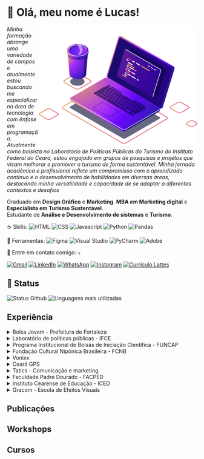 # 💜 Olá, meu nome é Lucas!

<img src="computer-illustration.png" alt="ilustração de um computador" min-width="420px" max-width="420px" width="420px" align="right">

<p align="left"> 
  <i>Minha formação abrange uma variedade de campos e atualmente estou buscando
  me especializar na área de tecnologia com ênfase em programação.
  Atualmente como bolsista no Laboratório de Políticas Públicas do Turismo
  do Instituto Federal do Ceará, estou engajado em grupos de pesquisas e projetos
  que visam melhorar e promover o turismo de forma sustentável. Minha jornada
  acadêmica e profissional reflete um compromisso com o aprendizado contínuo
  e o desenvolvimento de habilidades em diversas áreas, destacando minha
  versatilidade e capacidade de se adaptar a diferentes contextos e desafios</i><br>
</p>

<p align="left">
  Graduado em <b>Design Gráfico</b> e <b>Marketing</b>.
  <b>MBA em Marketing digital</b> e <b>Especialista em Turismo Sustentável</b>.<br>
  Estudante de <b>Análise e Desenvolvimento de sistemas</b> e <b>Turismo</b>.
</p>

<p align="left">
  ☕  Skills:
  <img src="https://img.shields.io/badge/HTML5-E34F26?style=flat-square&logo=html5&logoColor=white" alt="HTML"/>
  <img src="https://img.shields.io/badge/CSS3-1572B6?style=flat-square&logo=css3&logoColor=white" alt="CSS"/>
  <img src="https://img.shields.io/badge/JAVASCRIPT-323330?style=flat-square&logo=javascript&logoColor=F7DF1E" alt="Javascript"/>
  <img src="https://img.shields.io/badge/PYTHON-14354C?style=flat-square&logo=python&logoColor=white" alt="Python"/>
  <img src="https://img.shields.io/badge/PANDAS-20232A?style=flat-square&logo=pandas&logoColor=white" alt="Pandas"/>
</p>

<p align="left">
  💼 Ferramentas:
  <img src="https://img.shields.io/badge/Figma-000000?style=flat-square&logo=figma&logoColor=white" alt="Figma"/>
  <img src="https://img.shields.io/badge/Visual_studio-23a9f2?style=flat-square&logo=visual%20studio&logoColor=white" alt="Visual Studio"/>
  <img src="https://img.shields.io/badge/PyCharm-28b8a0?style=flat-square&logo=pycharm&logoColor=white" alt="PyCharm"/>
  <img src="https://img.shields.io/badge/Adobe-ed1000?style=flat-square&logo=adobe&logoColor=white" alt="Adobe"/>

</p>

<p align="left">
  💌 Entre em contato comigo: ⤵️
</p>

<!-- ícones contatos -->
<p align="left">
  <a href="mailto:lukscomaru@gmail.com" target="_blank" title="Gmail">
  <img src="https://img.shields.io/badge/-Gmail-FF0000?style=flat-square&labelColor=FF0000&logo=gmail&logoColor=white&link=LINK-DO-SEU-GMAIL" alt="Gmail"/></a>
  <a href="https://br.linkedin.com/in/lucascomaru" target="_blank" title="LinkedIn">
  <img src="https://img.shields.io/badge/-Linkedin-0e76a8?style=flat-square&logo=Linkedin&logoColor=white&link=LINK-DO-SEU-LINKEDIN" alt="LinkedIn"/></a>
  <a href="wa.me/85997734839" target="_blank" title="WhatsApp">
  <img src="https://img.shields.io/badge/-WhatsApp-25d366?style=flat-square&labelColor=25d366&logo=whatsapp&logoColor=white&link=API-DO-SEU-WHATSAPP" alt="WhatsApp"/></a>
  <a href="http://instagram.com/lucasfcomaru" target="_blank" title="Instagram">
  <img src="https://img.shields.io/badge/-Instagram-DF0174?style=flat-square&labelColor=DF0174&logo=instagram&logoColor=white&link=LINK-DO-SEU-INSTAGRAM" alt="Instagram"/></a>
  <a href="http://lattes.cnpq.br/4106499559915315" target="_blank" title="Currículo Lattes">
  <img src="https://img.shields.io/badge/Lattes-004076?style=flat-square&logoColor=white" alt="Currículo Lattes"/></a>
</p>

## 🚀 Status
<p align="left">
<img src="https://github-readme-stats.vercel.app/api?username=lucasfcomaru&theme=default&show_icons=true" alt="Status Github"/>
<img src="https://github-readme-stats.vercel.app/api/top-langs/?username=lucasfcomaru&layout=compact" alt="Linguagens mais utilizadas"/>
</p>

## Experiência
<details>
  <summary>Bolsa Jovem - Prefeitura de Fortaleza</summary>
    <i><b>Atividades:</b> Desenvolvimento de pesquisas na área de tecnologia com ênfase para o turismo sustentável e apresentação de trabalhos em eventos e publicações em livros, anais e periodicos.<br>
    <b>Período:</b> 2023/atual</i>
</details>

<details>
  <summary>Laboratório de políticas públicas - IFCE</summary>
    <i><b>Atividades:</b> Bolsista no Laboratório de Políticas Públicas do Turismo - LABPPTUR, onde sou responsável pela tabulação dos dados obtidos na realização dos inventários das ofertas turísticas dos municípios do Ceará, a diagramação dos dados obtidos e a participação em um projeto de desenvolvimento de aplicativo em conjunto com o Campus de Tianguá para auxiliar na coleta de dados durante as entrevistas feitas no inventário.<br>
    <b>Período:</b> 2023/atual</i>
</details>

<details>
  <summary>Programa Institucional de Bolsas de Iniciação Científica - FUNCAP</summary>
    <i><b>Atividades:</b> Bolsista do Programa Institucional de Bolsas de Iniciação Científica - FUNCAP com o objetivo de desenvolver pesquisa científica voltada para o Turismo de Base Comunitária e apresentar trabalhos em eventos científicos da área.<br>
    <b>Período:</b> 2022/2023</i>
</details>

<details>
  <summary>Fundação Cultural Nipônica Brasileira - FCNB</summary>
    <i><b>Atividades:</b> Sana é um dos maiores eventos de cultura pop do Brasil, realizado em fortaleza semestralmente, onde eu tinha como função fazer as peças gráficas para mídia impressa e digital da arena de games.<br>
    <b>Período:</b> 2020/2022</i><br>
    <b>Período:</b> 2010/2014</i>
</details>

<details>
  <summary>Vonixx</summary>
    <i><b>Atividades:</b> Desenvolvimento de peças para mídias impressas e digitais; criativos para redes sociais; embalagens primárias e secundárias para novos produtos.<br>
    <b>Período:</b> 2018/2018</i>
</details>

<details>
  <summary>Ceará GPS</summary>
    <i><b>Atividades:</b> Desenvolvimento de peças para mídia impressa e digital; criativos para redes sociais; atualização do site e desenvolvimento de sites e marcas para novas empresas do mesmo grupo.<br>
    <b>Período:</b> 2017/2017</i>
</details>

<details>
  <summary>Tatics - Comunicação e marketing</summary>
    <i><b>Atividades:</b> Desenvolvimento de trabalhos exclusivos para o Hapvida, trabalhando diretamente com o setor de trade marketing, criando projetos para mídia impressa e digital; criativos para as redes sociais; atualização do site e participação na organização de convenções nacionais.<br>
    <b>Período:</b> 2016/2016</i>
</details>

<details>
  <summary>Faculdade Padre Dourado - FACPED</summary>
    <i><b>Atividades:</b> Desenvolvimento de trabalhos para mídia digital e impressa para comunicação interna (endomarketing) e externa (exomarketing); atualização do site institucional; atualização das redes sociais.<br>
    <b>Período:</b> 2015/2015</i>
</details>

<details>
  <summary>Instituto Cearense de Educação - ICED</summary>
    <i><b>Atividades:</b> Desenvolvimento de peças gráficas para mídias digitais e impressas, atualização do site institucional e redes sociais.<br>
    <b>Período:</b> 2015/2015</i>
</details>

<details>
  <summary>Gracom - Escola de Efeitos Visuais</summary>
    <i><b>Atividades:</b> Uma das maiores escolas de computação gráfica localizada em Fortaleza onde trabalhei como estagiário auxiliando os professores durante as aulas tirando dúvidas dos alunos, sendo monitor e dando aulas para turmas de computação gráfica.<br>
    <b>Período:</b> 2011/2011</i>
</details>

## Publicações

## Workshops

## Cursos
